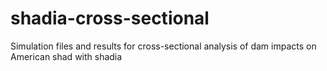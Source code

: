 # shadia-cross-sectional
Simulation files and results for cross-sectional analysis of dam impacts on American shad with shadia
